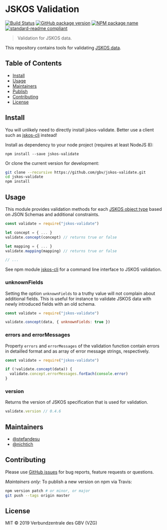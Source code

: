 # JSKOS Validation

[![Build Status](https://travis-ci.com/gbv/jskos-validate.svg?branch=master)](https://travis-ci.com/gbv/jskos-validate)
[![GitHub package version](https://img.shields.io/github/package-json/v/gbv/jskos-validate.svg?label=version)](https://github.com/gbv/jskos-validate)
[![NPM package name](https://img.shields.io/badge/npm-jskos--validate-blue.svg)](https://www.npmjs.com/package/jskos-validate)
[![standard-readme compliant](https://img.shields.io/badge/readme%20style-standard-brightgreen.svg)](https://github.com/RichardLitt/standard-readme)

> Validation for JSKOS data.

This repository contains tools for validating [JSKOS data](http://gbv.github.io/jskos/).

## Table of Contents

- [Install](#install)
- [Usage](#usage)
- [Maintainers](#maintainers)
- [Publish](#publish)
- [Contributing](#contributing)
- [License](#license)

## Install

You will unlikely need to directly install jskos-validate. Better use a client such as [jskos-cli](https://www.npmjs.com/package/jskos-cli) instead!

Install as dependency to your node project (requires at least NodeJS 8):

```
npm install --save jskos-validate
```

Or clone the current version for development:

```bash
git clone --recursive https://github.com/gbv/jskos-validate.git
cd jskos-validate
npm install
```

## Usage

This module provides validation methods for each [JSKOS object type](http://gbv.github.io/jskos/jskos.html#object-types) based on JSON Schemas and additional constraints.

```js
const validate = require("jskos-validate")

let concept = { ... }
validate.concept(concept) // returns true or false

let mapping = { ... }
validate.mapping(mapping) // returns true or false

// ...
```

See npm module [jskos-cli](https://www.npmjs.com/package/jskos-cli) for a command line interface to JSKOS validation.

### unknownFields

Setting the option `unknownFields` to a truthy value will not complain about additional fields. This is useful for instance to validate JSKOS data with newly introduced fields with an old schema.

```js
const validate = require("jskos-validate")

validate.concept(data, { unknownFields: true })
```

### errors and errorMessages

Property `errors` and `errorMessages` of the validation function contain errors in detailled format and as array of error message strings, respectively. 

```js
const validate = require("jskos-validate")

if (!validate.concept(data)) {
  validate.concept.errorMessages.forEach(console.error)
}
```

### version

Returns the version of JSKOS specification that is used for validation.

```js
validate.version // 0.4.6
```

## Maintainers

- [@stefandesu](https://github.com/stefandesu)
- [@nichtich](https://github.com/nichtich)

## Contributing

Please use [GitHub issues](https://github.com/gbv/jskos-validate/issues) for bug reports, feature requests or questions.

*Maintainers only:* To publish a new version on npm via Travis:

```bash
npm version patch # or minor, or major
git push --tags origin master
```

## License

MIT © 2019 Verbundzentrale des GBV (VZG)
